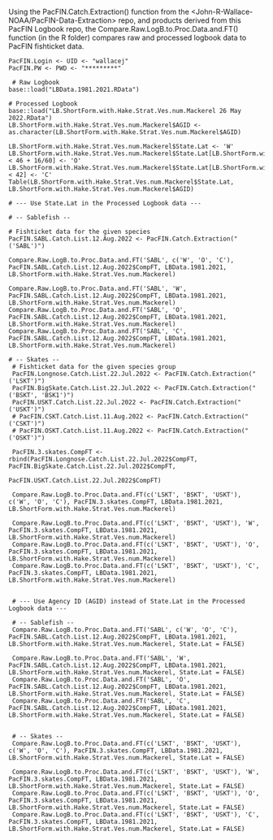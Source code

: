 Using the PacFIN.Catch.Extraction() function from the <John-R-Wallace-NOAA/PacFIN-Data-Extraction> repo, and products derived from this PacFIN Logbook repo, the Compare.Raw.LogB.to.Proc.Data.and.FT() function (in the R folder) compares raw and processed logbook data to PacFIN fishticket data.

    PacFIN.Login <- UID <- "wallacej"
    PacFIN.PW <- PWD <- "*********"
    
     # Raw Logbook
    base::load("LBData.1981.2021.RData")
    
    # Processed Logbook
    base::load("LB.ShortForm.with.Hake.Strat.Ves.num.Mackerel 26 May 2022.RData")
    LB.ShortForm.with.Hake.Strat.Ves.num.Mackerel$AGID <- as.character(LB.ShortForm.with.Hake.Strat.Ves.num.Mackerel$AGID)
    
    LB.ShortForm.with.Hake.Strat.Ves.num.Mackerel$State.Lat <- 'W'
    LB.ShortForm.with.Hake.Strat.Ves.num.Mackerel$State.Lat[LB.ShortForm.with.Hake.Strat.Ves.num.Mackerel$SET_LAT < 46 + 16/60] <- 'O'
    LB.ShortForm.with.Hake.Strat.Ves.num.Mackerel$State.Lat[LB.ShortForm.with.Hake.Strat.Ves.num.Mackerel$SET_LAT < 42] <- 'C'
    Table(LB.ShortForm.with.Hake.Strat.Ves.num.Mackerel$State.Lat, LB.ShortForm.with.Hake.Strat.Ves.num.Mackerel$AGID)
    
    # --- Use State.Lat in the Processed Logbook data ---
    
    # -- Sablefish --
    
    # Fishticket data for the given species
    PacFIN.SABL.Catch.List.12.Aug.2022 <- PacFIN.Catch.Extraction("('SABL')")
    
    Compare.Raw.LogB.to.Proc.Data.and.FT('SABL', c('W', 'O', 'C'), PacFIN.SABL.Catch.List.12.Aug.2022$CompFT, LBData.1981.2021, LB.ShortForm.with.Hake.Strat.Ves.num.Mackerel)
    
    Compare.Raw.LogB.to.Proc.Data.and.FT('SABL', 'W', PacFIN.SABL.Catch.List.12.Aug.2022$CompFT, LBData.1981.2021, LB.ShortForm.with.Hake.Strat.Ves.num.Mackerel)
    Compare.Raw.LogB.to.Proc.Data.and.FT('SABL', 'O', PacFIN.SABL.Catch.List.12.Aug.2022$CompFT, LBData.1981.2021, LB.ShortForm.with.Hake.Strat.Ves.num.Mackerel)
    Compare.Raw.LogB.to.Proc.Data.and.FT('SABL', 'C', PacFIN.SABL.Catch.List.12.Aug.2022$CompFT, LBData.1981.2021, LB.ShortForm.with.Hake.Strat.Ves.num.Mackerel)

    # -- Skates --
     # Fishticket data for the given species group
     PacFIN.Longnose.Catch.List.22.Jul.2022 <- PacFIN.Catch.Extraction("('LSKT')")
     PacFIN.BigSkate.Catch.List.22.Jul.2022 <- PacFIN.Catch.Extraction("('BSKT', 'BSK1')")
     PacFIN.USKT.Catch.List.22.Jul.2022 <- PacFIN.Catch.Extraction("('USKT')")
     # PacFIN.CSKT.Catch.List.11.Aug.2022 <- PacFIN.Catch.Extraction("('CSKT')")
     # PacFIN.OSKT.Catch.List.11.Aug.2022 <- PacFIN.Catch.Extraction("('OSKT')")
         
     PacFIN.3.skates.CompFT <- rbind(PacFIN.Longnose.Catch.List.22.Jul.2022$CompFT, PacFIN.BigSkate.Catch.List.22.Jul.2022$CompFT, 
                                                   PacFIN.USKT.Catch.List.22.Jul.2022$CompFT)
     
     Compare.Raw.LogB.to.Proc.Data.and.FT(c('LSKT', 'BSKT', 'USKT'), c('W', 'O', 'C'), PacFIN.3.skates.CompFT, LBData.1981.2021, LB.ShortForm.with.Hake.Strat.Ves.num.Mackerel)
     
     Compare.Raw.LogB.to.Proc.Data.and.FT(c('LSKT', 'BSKT', 'USKT'), 'W', PacFIN.3.skates.CompFT, LBData.1981.2021, LB.ShortForm.with.Hake.Strat.Ves.num.Mackerel)
     Compare.Raw.LogB.to.Proc.Data.and.FT(c('LSKT', 'BSKT', 'USKT'), 'O', PacFIN.3.skates.CompFT, LBData.1981.2021, LB.ShortForm.with.Hake.Strat.Ves.num.Mackerel)
     Compare.Raw.LogB.to.Proc.Data.and.FT(c('LSKT', 'BSKT', 'USKT'), 'C', PacFIN.3.skates.CompFT, LBData.1981.2021, LB.ShortForm.with.Hake.Strat.Ves.num.Mackerel)
     
     
     # --- Use Agency ID (AGID) instead of State.Lat in the Processed Logbook data ---
     
     # -- Sablefish --
     Compare.Raw.LogB.to.Proc.Data.and.FT('SABL', c('W', 'O', 'C'), PacFIN.SABL.Catch.List.12.Aug.2022$CompFT, LBData.1981.2021, LB.ShortForm.with.Hake.Strat.Ves.num.Mackerel, State.Lat = FALSE)
     
     Compare.Raw.LogB.to.Proc.Data.and.FT('SABL', 'W', PacFIN.SABL.Catch.List.12.Aug.2022$CompFT, LBData.1981.2021, LB.ShortForm.with.Hake.Strat.Ves.num.Mackerel, State.Lat = FALSE)
     Compare.Raw.LogB.to.Proc.Data.and.FT('SABL', 'O', PacFIN.SABL.Catch.List.12.Aug.2022$CompFT, LBData.1981.2021, LB.ShortForm.with.Hake.Strat.Ves.num.Mackerel, State.Lat = FALSE)
     Compare.Raw.LogB.to.Proc.Data.and.FT('SABL', 'C', PacFIN.SABL.Catch.List.12.Aug.2022$CompFT, LBData.1981.2021, LB.ShortForm.with.Hake.Strat.Ves.num.Mackerel, State.Lat = FALSE)
     
     
     # -- Skates --
     Compare.Raw.LogB.to.Proc.Data.and.FT(c('LSKT', 'BSKT', 'USKT'), c('W', 'O', 'C'), PacFIN.3.skates.CompFT, LBData.1981.2021, LB.ShortForm.with.Hake.Strat.Ves.num.Mackerel, State.Lat = FALSE)
      
     Compare.Raw.LogB.to.Proc.Data.and.FT(c('LSKT', 'BSKT', 'USKT'), 'W', PacFIN.3.skates.CompFT, LBData.1981.2021, LB.ShortForm.with.Hake.Strat.Ves.num.Mackerel, State.Lat = FALSE)
     Compare.Raw.LogB.to.Proc.Data.and.FT(c('LSKT', 'BSKT', 'USKT'), 'O', PacFIN.3.skates.CompFT, LBData.1981.2021, LB.ShortForm.with.Hake.Strat.Ves.num.Mackerel, State.Lat = FALSE)
     Compare.Raw.LogB.to.Proc.Data.and.FT(c('LSKT', 'BSKT', 'USKT'), 'C', PacFIN.3.skates.CompFT, LBData.1981.2021, LB.ShortForm.with.Hake.Strat.Ves.num.Mackerel, State.Lat = FALSE)
     
